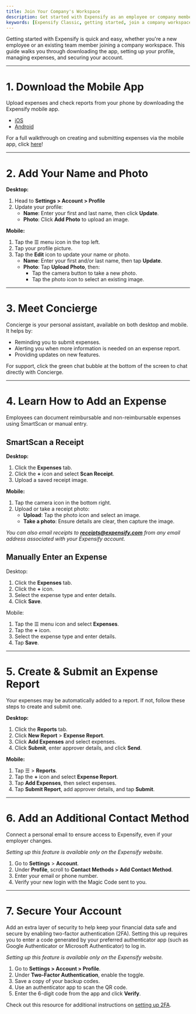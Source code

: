 ```yaml
---
title: Join Your Company's Workspace
description: Get started with Expensify as an employee or company member.
keywords: [Expensify Classic, getting started, join a company workspace]
---
```

<div id="expensify-classic" markdown="1">

Getting started with Expensify is quick and easy, whether you're a new employee or an existing team member joining a company workspace. This guide walks you through downloading the app, setting up your profile, managing expenses, and securing your account.

---

# 1. Download the Mobile App

Upload expenses and check reports from your phone by downloading the Expensify mobile app.

- [iOS](https://apps.apple.com/us/app/expensify-expense-tracker/id471713959)
- [Android](https://play.google.com/store/apps/details?id=org.me.mobiexpensifyg&hl=en_US&gl=US)

For a full walkthrough on creating and submitting expenses via the mobile app, click [here](https://app.storylane.io/share/wckqdetaacgy?embed=inline)!

---

# 2. Add Your Name and Photo

**Desktop:**
1. Head to **Settings > Account > Profile**
2. Update your profile:
   - **Name**: Enter your first and last name, then click **Update**.
   - **Photo**: Click **Add Photo** to upload an image.

**Mobile:**
1. Tap the ☰ menu icon in the top left.
2. Tap your profile picture.
3. Tap the **Edit** icon to update your name or photo.
   - **Name**: Enter your first and/or last name, then tap **Update**.
   - **Photo**: Tap **Upload Photo**, then:
     - Tap the camera button to take a new photo.
     - Tap the photo icon to select an existing image.

---

# 3. Meet Concierge

Concierge is your personal assistant, available on both desktop and mobile. It helps by:

- Reminding you to submit expenses.
- Alerting you when more information is needed on an expense report.
- Providing updates on new features.

For support, click the green chat bubble at the bottom of the screen to chat directly with Concierge.

---

# 4. Learn How to Add an Expense

Employees can document reimbursable and non-reimbursable expenses using SmartScan or manual entry.

## SmartScan a Receipt

**Desktop:**
1. Click the **Expenses** tab.
2. Click the **+** icon and select **Scan Receipt**.
3. Upload a saved receipt image.

**Mobile:**
1. Tap the camera icon in the bottom right.
2. Upload or take a receipt photo:
   - **Upload**: Tap the photo icon and select an image.
   - **Take a photo**: Ensure details are clear, then capture the image.

*You can also email receipts to **receipts@expensify.com** from any email address associated with your Expensify account.*

## Manually Enter an Expense

Desktop:
1. Click the **Expenses** tab.
2. Click the **+** icon.
3. Select the expense type and enter details.
4. Click **Save**.

Mobile:
1. Tap the ☰ menu icon and select **Expenses**.
2. Tap the **+** icon.
3. Select the expense type and enter details.
4. Tap **Save**.

---

# 5. Create & Submit an Expense Report

Your expenses may be automatically added to a report. If not, follow these steps to create and submit one.

**Desktop:**
1. Click the **Reports** tab.
2. Click **New Report** > **Expense Report**.
3. Click **Add Expenses** and select expenses.
4. Click **Submit**, enter approver details, and click **Send**.

**Mobile:**
1. Tap ☰ > **Reports**.
2. Tap the **+** icon and select **Expense Report**.
3. Tap **Add Expenses**, then select expenses.
4. Tap **Submit Report**, add approver details, and tap **Submit**.

---

# 6. Add an Additional Contact Method

Connect a personal email to ensure access to Expensify, even if your employer changes.

*Setting  up this feature is available only on the Expensify website.*

1. Go to **Settings** > **Account**.
2. Under **Profile**, scroll to **Contact Methods > Add Contact Method**.
3. Enter your email or phone number.
4. Verify your new login with the Magic Code sent to you.

---

# 7. Secure Your Account

Add an extra layer of security to help keep your financial data safe and secure by enabling two-factor authentication (2FA). Setting this up requires you to enter a code generated by your preferred authenticator app (such as Google Authenticator or Microsoft Authenticator) to log in.

*Setting up this feature is available only on the Expensify website.*

1. Go to **Settings > Account > Profile**.
2. Under **Two-Factor Authentication**, enable the toggle.
3. Save a copy of your backup codes.
4. Use an authenticator app to scan the QR code.
5. Enter the 6-digit code from the app and click **Verify**.

Check out this resource for additional instructions on [setting up 2FA](https://help.expensify.com/articles/expensify-classic/settings/Enable-two-factor-authentication).

</div>
